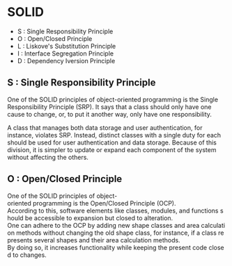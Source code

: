 # SOLID
- S : Single Responsibility Principle 
- O : Open/Closed Principle
- L : Liskove's Substitution Principle 
- I : Interface Segregation Principle
- D : Dependency Iversion Principle
## S : Single Responsibility Principle 
One of the SOLID principles of object-oriented programming is the Single Responsibility Principle (SRP). It says that a class should only have one cause to change, or, to put it another way, only have one responsibility.

A class that manages both data storage and user authentication, for instance, violates SRP. Instead, distinct classes with a single duty for each should be used for user authentication and data storage. Because of this division, it is simpler to update or expand each component of the system without affecting the others.

## O : Open/Closed Principle
One of the SOLID principles of object-oriented programming is the Open/Closed Principle (OCP). According to this, software elements like classes, modules, and functions should be accessible to expansion but closed to alteration. One can adhere to the OCP by adding new shape classes and area calculation methods without changing the old shape class, for instance, if a class represents several shapes and their area calculation methods. By doing so, it increases functionality while keeping the present code closed to changes.
